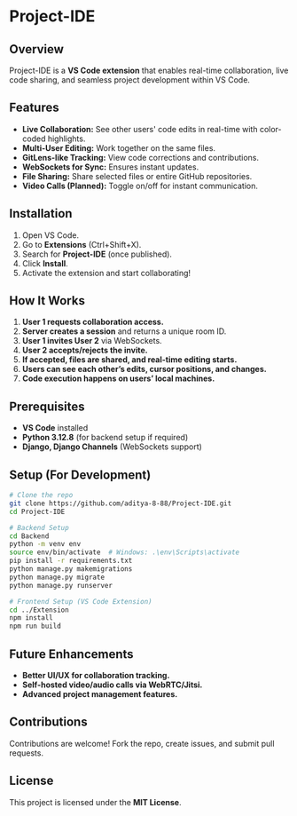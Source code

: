 # Project-IDE

## Overview
Project-IDE is a **VS Code extension** that enables real-time collaboration, live code sharing, and seamless project development within VS Code.

## Features
- **Live Collaboration:** See other users' code edits in real-time with color-coded highlights.
- **Multi-User Editing:** Work together on the same files.
- **GitLens-like Tracking:** View code corrections and contributions.
- **WebSockets for Sync:** Ensures instant updates.
- **File Sharing:** Share selected files or entire GitHub repositories.
- **Video Calls (Planned):** Toggle on/off for instant communication.

## Installation
1. Open VS Code.
2. Go to **Extensions** (Ctrl+Shift+X).
3. Search for **Project-IDE** (once published).
4. Click **Install**.
5. Activate the extension and start collaborating!

## How It Works
1. **User 1 requests collaboration access.**
2. **Server creates a session** and returns a unique room ID.
3. **User 1 invites User 2** via WebSockets.
4. **User 2 accepts/rejects the invite.**
5. **If accepted, files are shared, and real-time editing starts.**
6. **Users can see each other’s edits, cursor positions, and changes.**
7. **Code execution happens on users’ local machines.**

## Prerequisites
- **VS Code** installed
- **Python 3.12.8** (for backend setup if required)
- **Django, Django Channels** (WebSockets support)

## Setup (For Development)
```bash
# Clone the repo
git clone https://github.com/aditya-8-88/Project-IDE.git
cd Project-IDE

# Backend Setup
cd Backend
python -m venv env
source env/bin/activate  # Windows: .\env\Scripts\activate
pip install -r requirements.txt
python manage.py makemigrations
python manage.py migrate
python manage.py runserver

# Frontend Setup (VS Code Extension)
cd ../Extension
npm install
npm run build
```

## Future Enhancements
- **Better UI/UX for collaboration tracking.**
- **Self-hosted video/audio calls via WebRTC/Jitsi.**
- **Advanced project management features.**

## Contributions
Contributions are welcome! Fork the repo, create issues, and submit pull requests.

## License
This project is licensed under the **MIT License**.

